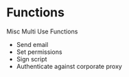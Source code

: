 # Functions
Misc Multi Use Functions

- Send email
- Set permissions
- Sign script
- Authenticate against corporate proxy

